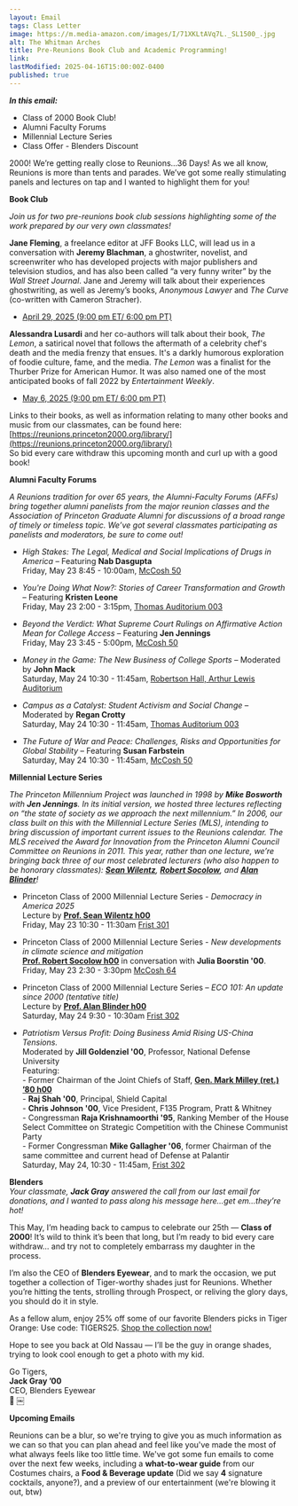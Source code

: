 ```yaml
---
layout: Email
tags: Class Letter
image: https://m.media-amazon.com/images/I/71XKLtAVq7L._SL1500_.jpg
alt: The Whitman Arches
title: Pre-Reunions Book Club and Academic Programming!
link: 
lastModified: 2025-04-16T15:00:00Z-0400
published: true
---
```

**_In this email:_**
- Class of 2000 Book Club!
- Alumni Faculty Forums
- Millennial Lecture Series
- Class Offer - Blenders Discount


2000! We’re getting really close to Reunions…36 Days! As we all know, Reunions is more than tents and parades. We’ve got some really stimulating panels and lectures on tap and I wanted to highlight them for you!

**Book Club**

_Join us for two pre-reunions book club sessions highlighting some of the work prepared by our very own classmates!_

**Jane Fleming**, a freelance editor at JFF Books LLC, will lead us in a conversation with **Jeremy Blachman**, a ghostwriter, novelist, and screenwriter who has developed projects with major publishers and television studios, and has also been called “a very funny writer” by the _Wall Street Journal_. Jane and Jeremy will talk about their experiences ghostwriting, as well as Jeremy’s books, _Anonymous Lawyer_ and _The Curve_ (co-written with Cameron Stracher).
- [April 29, 2025 (9:00 pm ET/ 6:00 pm PT)]()

**Alessandra Lusardi** and her co-authors will talk about their book, _The Lemon_, a satirical novel that follows the aftermath of a celebrity chef's death and the media frenzy that ensues. It's a darkly humorous exploration of foodie culture, fame, and the media. _The Lemon_ was a finalist for the Thurber Prize for American Humor. It was also named one of the most anticipated books of fall 2022 by _Entertainment Weekly_.
- [May 6, 2025 (9:00 pm ET/ 6:00 pm PT)]()

Links to their books, as well as information relating to many other books and music from our classmates, can be found here: [https://reunions.princeton2000.org/library/](https://reunions.princeton2000.org/library/)<br>
So bid every care withdraw this upcoming month and curl up with a good book!<br>

**Alumni Faculty Forums**

_A Reunions tradition for over 65 years, the Alumni-Faculty Forums (AFFs) bring together alumni panelists from the major reunion classes and the Association of Princeton Graduate Alumni for discussions of a broad range of timely or timeless topic. We’ve got several classmates participating as panelists and moderators, be sure to come out!_

- _High Stakes: The Legal, Medical and Social Implications of Drugs in America_ – Featuring **Nab Dasgupta**<br>
Friday, May 23 8:45 - 10:00am, [McCosh 50](https://campusmap.princeton.edu/poi/1448/mccosh-hall)

- _You're Doing What Now?: Stories of Career Transformation and Growth_ – Featuring **Kristen Leone**<br>
Friday, May 23 2:00 - 3:15pm, [Thomas Auditorium 003](https://campusmap.princeton.edu/poi/114/thomas)

- _Beyond the Verdict: What Supreme Court Rulings on Affirmative Action Mean for College Access_ – Featuring **Jen Jennings**<br>
Friday, May 23 3:45 - 5:00pm, [McCosh 50](https://campusmap.princeton.edu/poi/1448/mccosh-hall)

- _Money in the Game: The New Business of College Sports_ – Moderated by **John Mack**<br>
Saturday, May 24 10:30 - 11:45am, [Robertson Hall, Arthur Lewis Auditorium](https://campusmap.princeton.edu/poi/101/robertson-hall)

- _Campus as a Catalyst: Student Activism and Social Change_ – Moderated by **Regan Crotty**<br>
Saturday, May 24 10:30 - 11:45am, [Thomas Auditorium 003](https://campusmap.princeton.edu/poi/114/thomas)

- _The Future of War and Peace: Challenges, Risks and Opportunities for Global Stability_ – Featuring **Susan Farbstein**<br>
Saturday, May 24 10:30 - 11:45am, [McCosh 50](https://campusmap.princeton.edu/poi/1448/mccosh-hall)

**Millennial Lecture Series**

_The Princeton Millennium Project was launched in 1998 by **Mike Bosworth** with **Jen Jennings**. In its initial version, we hosted three lectures reflecting on “the state of society as we approach the next millennium.” In 2006, our class built on this with the Millennial Lecture Series (MLS), intending to bring discussion of important current issues to the Reunions calendar. The MLS received the Award for Innovation from the Princeton Alumni Council Committee on Reunions in 2011. This year, rather than one lecture, we’re bringing back three of our most celebrated lecturers (who also happen to be honorary classmates): **[Sean Wilentz](https://reunions.princeton2000.org/honorary/wilentz)**, **[Robert Socolow](https://reunions.princeton2000.org/honorary/socolow)**, and **[Alan Blinder](https://reunions.princeton2000.org/honorary/blinder)**!_

- Princeton Class of 2000 Millennial Lecture Series - _Democracy in America 2025_<br>
	Lecture by **[Prof. Sean Wilentz h00](https://reunions.princeton2000.org/honorary/wilentz)**<br>
	Friday, May 23 10:30 - 11:30am [Frist 301](https://campusmap.princeton.edu/poi/193/frist-campus-center)<br>


- Princeton Class of 2000 Millennial Lecture Series - _New developments in climate science and mitigation_<br>
	**[Prof. Robert Socolow h00](https://reunions.princeton2000.org/honorary/socolow)** in conversation with **Julia Boorstin '00**.<br>
	Friday, May 23 2:30 - 3:30pm [McCosh 64](https://campusmap.princeton.edu/poi/1448/mccosh-hall)<br>


- Princeton Class of 2000 Millennial Lecture Series – _ECO 101: An update since 2000 (tentative title)_<br>
	Lecture by **[Prof. Alan Blinder h00](https://reunions.princeton2000.org/honorary/blinder)**<br>
	Saturday, May 24 9:30 - 10:30am [Frist 302](https://campusmap.princeton.edu/poi/193/frist-campus-center)<br>


- _Patriotism Versus Profit: Doing Business Amid Rising US-China Tensions._<br>
	Moderated by **Jill Goldenziel '00**, Professor, National Defense University<br>
	Featuring:<br>
		- Former Chairman of the Joint Chiefs of Staff, **[Gen. Mark Milley (ret.) ’80 h00](https://reunions.princeton2000.org/honorary/milley/)**<br>
		- **Raj Shah '00**, Principal, Shield Capital<br>
		- **Chris Johnson '00**, Vice President, F135 Program, Pratt & Whitney<br>
		- Congressman **Raja Krishnamoorthi '95**, Ranking Member of the House Select Committee on Strategic Competition with the Chinese Communist Party<br>
		- Former Congressman **Mike Gallagher '06**, former Chairman of the same committee and current head of Defense at Palantir<br>
	Saturday, May 24, 10:30 - 11:45am, [Frist 302](https://campusmap.princeton.edu/poi/193/frist-campus-center)

**Blenders**<br>
_Your classmate, **Jack Gray** answered the call from our last email for donations, and I wanted to pass along his message here…get em…they’re hot!_

This May, I’m heading back to campus to celebrate our 25th — **Class of 2000**! It’s wild to think it’s been that long, but I’m ready to bid every care withdraw… and try not to completely embarrass my daughter in the process.<br>

I’m also the CEO of **Blenders Eyewear**, and to mark the occasion, we put together a collection of Tiger-worthy shades just for Reunions. Whether you’re hitting the tents, strolling through Prospect, or reliving the glory days, you should do it in style.<br>

As a fellow alum, enjoy 25% off some of our favorite Blenders picks in Tiger Orange: Use code: TIGERS25. [Shop the collection now!](https://www.blenderseyewear.com/collections/princeton-x-blenders?attn_pos=1&utm_campaign=Message%252004-08-25%25202%3A20&utm_medium=email&utm_source=attentive)<br>

Hope to see you back at Old Nassau — I’ll be the guy in orange shades, trying to look cool enough to get a photo with my kid.<br>

Go Tigers,<br>
**Jack Gray ’00**<br>
CEO, Blenders Eyewear<br>
🐯
￼

**Upcoming Emails**

Reunions can be a blur, so we're trying to give you as much information as we can so that you can plan ahead and feel like you've made the most of what always feels like too little time. We've got some fun emails to come over the next few weeks, including a **what-to-wear guide** from our Costumes chairs, a **Food & Beverage update** (Did we say **4** signature cocktails, anyone?), and a preview of our entertainment (we're blowing it out, btw)
